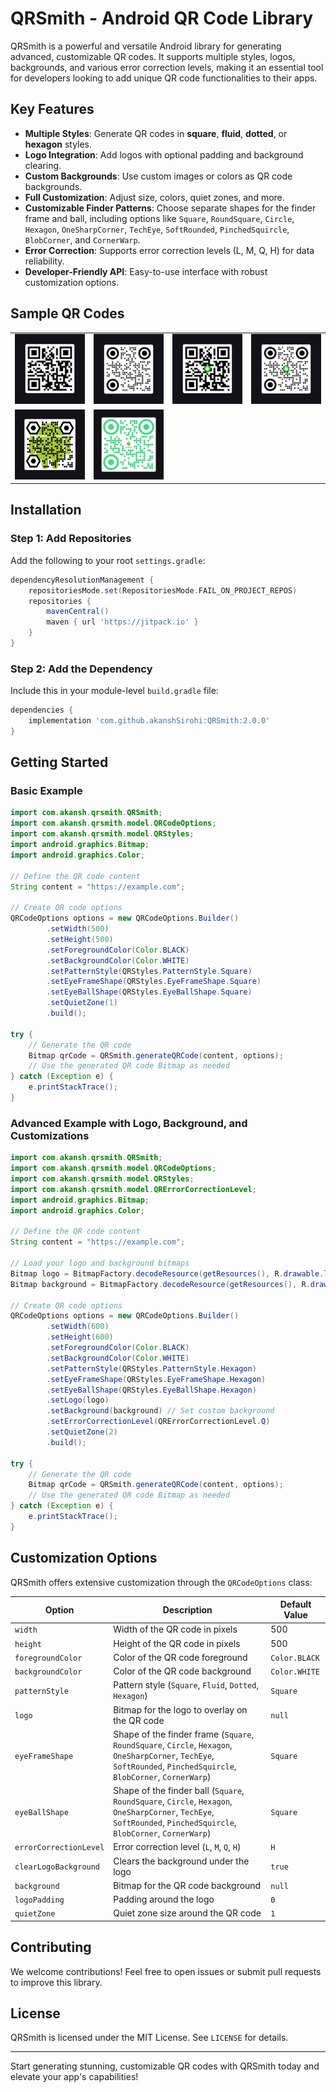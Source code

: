 # QRSmith - Android QR Code Library

QRSmith is a powerful and versatile Android library for generating advanced, customizable QR codes. It supports multiple styles, logos, backgrounds, and various error correction levels, making it an essential tool for developers looking to add unique QR code functionalities to their apps.

## Key Features

- **Multiple Styles**: Generate QR codes in **square**, **fluid**, **dotted**, or **hexagon** styles.
- **Logo Integration**: Add logos with optional padding and background clearing.
- **Custom Backgrounds**: Use custom images or colors as QR code backgrounds.
- **Full Customization**: Adjust size, colors, quiet zones, and more.
- **Customizable Finder Patterns**: Choose separate shapes for the finder frame and ball, including options like `Square`, `RoundSquare`, `Circle`, `Hexagon`, `OneSharpCorner`, `TechEye`, `SoftRounded`, `PinchedSquircle`, `BlobCorner`, and `CornerWarp`.
- **Error Correction**: Supports error correction levels (L, M, Q, H) for data reliability.
- **Developer-Friendly API**: Easy-to-use interface with robust customization options.

## Sample QR Codes
<table>
    <tr>
        <td><img src="https://github.com/akanshSirohi/QRSmith/blob/master/samples/QR-1.jpg?raw=true" width="200" /></td>
        <td><img src="https://github.com/akanshSirohi/QRSmith/blob/master/samples/QR-2.jpg?raw=true" width="200" /></td>
        <td><img src="https://github.com/akanshSirohi/QRSmith/blob/master/samples/QR-3.jpg?raw=true" width="200" /></td>
        <td><img src="https://github.com/akanshSirohi/QRSmith/blob/master/samples/QR-4.jpg?raw=true" width="200" /></td>
    </tr>
    <tr>
        <td><img src="https://github.com/akanshSirohi/QRSmith/blob/master/samples/QR-5.png?raw=true" width="200" /></td>
        <td><img src="https://github.com/akanshSirohi/QRSmith/blob/master/samples/QR-6.png?raw=true" width="200" /></td>
    </tr>
</table>

## Installation

### Step 1: Add Repositories

Add the following to your root `settings.gradle`:

```groovy
dependencyResolutionManagement {
    repositoriesMode.set(RepositoriesMode.FAIL_ON_PROJECT_REPOS)
    repositories {
        mavenCentral()
        maven { url 'https://jitpack.io' }
    }
}
```

### Step 2: Add the Dependency

Include this in your module-level `build.gradle` file:

```groovy
dependencies {
    implementation 'com.github.akanshSirohi:QRSmith:2.0.0'
}
```

## Getting Started

### Basic Example

```java
import com.akansh.qrsmith.QRSmith;
import com.akansh.qrsmith.model.QRCodeOptions;
import com.akansh.qrsmith.model.QRStyles;
import android.graphics.Bitmap;
import android.graphics.Color;

// Define the QR code content
String content = "https://example.com";

// Create QR code options
QRCodeOptions options = new QRCodeOptions.Builder()
        .setWidth(500)
        .setHeight(500)
        .setForegroundColor(Color.BLACK)
        .setBackgroundColor(Color.WHITE)
        .setPatternStyle(QRStyles.PatternStyle.Square)
        .setEyeFrameShape(QRStyles.EyeFrameShape.Square)
        .setEyeBallShape(QRStyles.EyeBallShape.Square)
        .setQuietZone(1)
        .build();

try {
    // Generate the QR code
    Bitmap qrCode = QRSmith.generateQRCode(content, options);
    // Use the generated QR code Bitmap as needed
} catch (Exception e) {
    e.printStackTrace();
}
```

### Advanced Example with Logo, Background, and Customizations

```java
import com.akansh.qrsmith.QRSmith;
import com.akansh.qrsmith.model.QRCodeOptions;
import com.akansh.qrsmith.model.QRStyles;
import com.akansh.qrsmith.model.QRErrorCorrectionLevel;
import android.graphics.Bitmap;
import android.graphics.Color;

// Define the QR code content
String content = "https://example.com";

// Load your logo and background bitmaps
Bitmap logo = BitmapFactory.decodeResource(getResources(), R.drawable.logo);
Bitmap background = BitmapFactory.decodeResource(getResources(), R.drawable.background);

// Create QR code options
QRCodeOptions options = new QRCodeOptions.Builder()
        .setWidth(600)
        .setHeight(600)
        .setForegroundColor(Color.BLACK)
        .setBackgroundColor(Color.WHITE)
        .setPatternStyle(QRStyles.PatternStyle.Hexagon)
        .setEyeFrameShape(QRStyles.EyeFrameShape.Hexagon)
        .setEyeBallShape(QRStyles.EyeBallShape.Hexagon)
        .setLogo(logo)
        .setBackground(background) // Set custom background
        .setErrorCorrectionLevel(QRErrorCorrectionLevel.Q)
        .setQuietZone(2)
        .build();

try {
    // Generate the QR code
    Bitmap qrCode = QRSmith.generateQRCode(content, options);
    // Use the generated QR code Bitmap as needed
} catch (Exception e) {
    e.printStackTrace();
}
```

## Customization Options

QRSmith offers extensive customization through the `QRCodeOptions` class:

| Option                 | Description                                       | Default Value |
| ---------------------- | ------------------------------------------------- | ------------- |
| `width`                | Width of the QR code in pixels                    | 500           |
| `height`               | Height of the QR code in pixels                   | 500           |
| `foregroundColor`      | Color of the QR code foreground                   | `Color.BLACK` |
| `backgroundColor`      | Color of the QR code background                   | `Color.WHITE` |
| `patternStyle` | Pattern style (`Square`, `Fluid`, `Dotted`, `Hexagon`) | `Square`     |
| `logo`                 | Bitmap for the logo to overlay on the QR code     | `null`        |
| `eyeFrameShape`      | Shape of the finder frame (`Square`, `RoundSquare`, `Circle`, `Hexagon`, `OneSharpCorner`, `TechEye`, `SoftRounded`, `PinchedSquircle`, `BlobCorner`, `CornerWarp`) | `Square`     |
| `eyeBallShape`       | Shape of the finder ball (`Square`, `RoundSquare`, `Circle`, `Hexagon`, `OneSharpCorner`, `TechEye`, `SoftRounded`, `PinchedSquircle`, `BlobCorner`, `CornerWarp`) | `Square`     |
| `errorCorrectionLevel` | Error correction level (`L`, `M`, `Q`, `H`)       | `H`           |
| `clearLogoBackground`  | Clears the background under the logo              | `true`        |
| `background`           | Bitmap for the QR code background                 | `null`        |
| `logoPadding`          | Padding around the logo                           | `0`           |
| `quietZone`            | Quiet zone size around the QR code                | `1`           |

## Contributing

We welcome contributions! Feel free to open issues or submit pull requests to improve this library.

## License

QRSmith is licensed under the MIT License. See `LICENSE` for details.

---

Start generating stunning, customizable QR codes with QRSmith today and elevate your app's capabilities!

